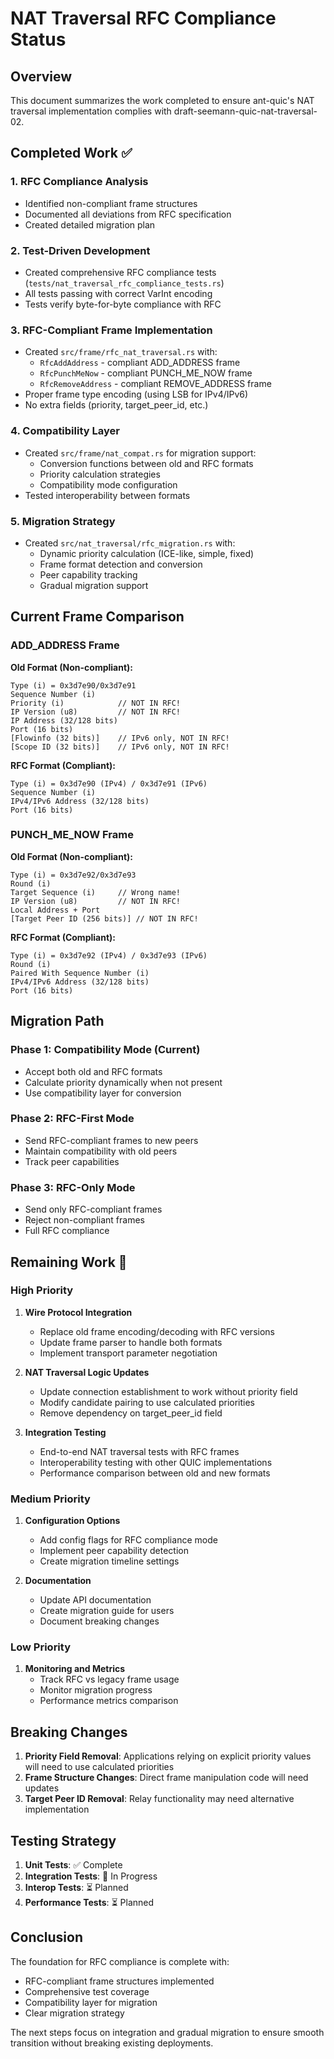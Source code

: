 # NAT Traversal RFC Compliance Status

## Overview

This document summarizes the work completed to ensure ant-quic's NAT traversal implementation complies with draft-seemann-quic-nat-traversal-02.

## Completed Work ✅

### 1. RFC Compliance Analysis
- Identified non-compliant frame structures
- Documented all deviations from RFC specification
- Created detailed migration plan

### 2. Test-Driven Development
- Created comprehensive RFC compliance tests (`tests/nat_traversal_rfc_compliance_tests.rs`)
- All tests passing with correct VarInt encoding
- Tests verify byte-for-byte compliance with RFC

### 3. RFC-Compliant Frame Implementation
- Created `src/frame/rfc_nat_traversal.rs` with:
  - `RfcAddAddress` - compliant ADD_ADDRESS frame
  - `RfcPunchMeNow` - compliant PUNCH_ME_NOW frame  
  - `RfcRemoveAddress` - compliant REMOVE_ADDRESS frame
- Proper frame type encoding (using LSB for IPv4/IPv6)
- No extra fields (priority, target_peer_id, etc.)

### 4. Compatibility Layer
- Created `src/frame/nat_compat.rs` for migration support:
  - Conversion functions between old and RFC formats
  - Priority calculation strategies
  - Compatibility mode configuration
- Tested interoperability between formats

### 5. Migration Strategy
- Created `src/nat_traversal/rfc_migration.rs` with:
  - Dynamic priority calculation (ICE-like, simple, fixed)
  - Frame format detection and conversion
  - Peer capability tracking
  - Gradual migration support

## Current Frame Comparison

### ADD_ADDRESS Frame

**Old Format (Non-compliant):**
```
Type (i) = 0x3d7e90/0x3d7e91
Sequence Number (i)
Priority (i)            // NOT IN RFC!
IP Version (u8)         // NOT IN RFC!
IP Address (32/128 bits)
Port (16 bits)
[Flowinfo (32 bits)]    // IPv6 only, NOT IN RFC!
[Scope ID (32 bits)]    // IPv6 only, NOT IN RFC!
```

**RFC Format (Compliant):**
```
Type (i) = 0x3d7e90 (IPv4) / 0x3d7e91 (IPv6)
Sequence Number (i)
IPv4/IPv6 Address (32/128 bits)
Port (16 bits)
```

### PUNCH_ME_NOW Frame

**Old Format (Non-compliant):**
```
Type (i) = 0x3d7e92/0x3d7e93
Round (i)
Target Sequence (i)     // Wrong name!
IP Version (u8)         // NOT IN RFC!
Local Address + Port
[Target Peer ID (256 bits)] // NOT IN RFC!
```

**RFC Format (Compliant):**
```
Type (i) = 0x3d7e92 (IPv4) / 0x3d7e93 (IPv6)
Round (i)
Paired With Sequence Number (i)
IPv4/IPv6 Address (32/128 bits)
Port (16 bits)
```

## Migration Path

### Phase 1: Compatibility Mode (Current)
- Accept both old and RFC formats
- Calculate priority dynamically when not present
- Use compatibility layer for conversion

### Phase 2: RFC-First Mode
- Send RFC-compliant frames to new peers
- Maintain compatibility with old peers
- Track peer capabilities

### Phase 3: RFC-Only Mode
- Send only RFC-compliant frames
- Reject non-compliant frames
- Full RFC compliance

## Remaining Work 🚧

### High Priority
1. **Wire Protocol Integration**
   - Replace old frame encoding/decoding with RFC versions
   - Update frame parser to handle both formats
   - Implement transport parameter negotiation

2. **NAT Traversal Logic Updates**
   - Update connection establishment to work without priority field
   - Modify candidate pairing to use calculated priorities
   - Remove dependency on target_peer_id field

3. **Integration Testing**
   - End-to-end NAT traversal tests with RFC frames
   - Interoperability testing with other QUIC implementations
   - Performance comparison between old and new formats

### Medium Priority
1. **Configuration Options**
   - Add config flags for RFC compliance mode
   - Implement peer capability detection
   - Create migration timeline settings

2. **Documentation**
   - Update API documentation
   - Create migration guide for users
   - Document breaking changes

### Low Priority
1. **Monitoring and Metrics**
   - Track RFC vs legacy frame usage
   - Monitor migration progress
   - Performance metrics comparison

## Breaking Changes

1. **Priority Field Removal**: Applications relying on explicit priority values will need to use calculated priorities
2. **Frame Structure Changes**: Direct frame manipulation code will need updates
3. **Target Peer ID Removal**: Relay functionality may need alternative implementation

## Testing Strategy

1. **Unit Tests**: ✅ Complete
2. **Integration Tests**: 🚧 In Progress
3. **Interop Tests**: ⏳ Planned
4. **Performance Tests**: ⏳ Planned

## Conclusion

The foundation for RFC compliance is complete with:
- RFC-compliant frame structures implemented
- Comprehensive test coverage
- Compatibility layer for migration
- Clear migration strategy

The next steps focus on integration and gradual migration to ensure smooth transition without breaking existing deployments.